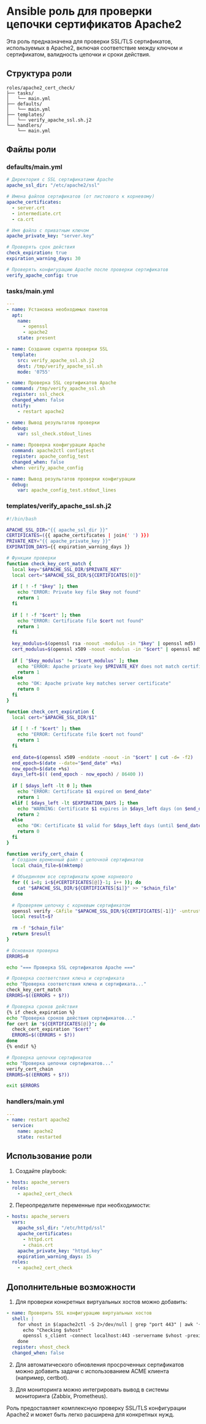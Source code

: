 # Ansible роль для проверки цепочки сертификатов Apache2

Эта роль предназначена для проверки SSL/TLS сертификатов, используемых в Apache2, включая соответствие между ключом и сертификатом, валидность цепочки и сроки действия.

## Структура роли

```
roles/apache2_cert_check/
├── tasks/
│   └── main.yml
├── defaults/
│   └── main.yml
├── templates/
│   └── verify_apache_ssl.sh.j2
└── handlers/
    └── main.yml
```

## Файлы роли

### defaults/main.yml

```yaml
# Директория с SSL сертификатами Apache
apache_ssl_dir: "/etc/apache2/ssl"

# Имена файлов сертификатов (от листового к корневому)
apache_certificates:
  - server.crt
  - intermediate.crt
  - ca.crt

# Имя файла с приватным ключом
apache_private_key: "server.key"

# Проверять срок действия
check_expiration: true
expiration_warning_days: 30

# Проверять конфигурацию Apache после проверки сертификатов
verify_apache_config: true
```

### tasks/main.yml

```yaml
---
- name: Установка необходимых пакетов
  apt:
    name:
      - openssl
      - apache2
    state: present

- name: Создание скрипта проверки SSL
  template:
    src: verify_apache_ssl.sh.j2
    dest: /tmp/verify_apache_ssl.sh
    mode: '0755'

- name: Проверка SSL сертификатов Apache
  command: /tmp/verify_apache_ssl.sh
  register: ssl_check
  changed_when: false
  notify:
    - restart apache2

- name: Вывод результатов проверки
  debug:
    var: ssl_check.stdout_lines

- name: Проверка конфигурации Apache
  command: apache2ctl configtest
  register: apache_config_test
  changed_when: false
  when: verify_apache_config

- name: Вывод результатов проверки конфигурации
  debug:
    var: apache_config_test.stdout_lines
```

### templates/verify_apache_ssl.sh.j2

```bash
#!/bin/bash

APACHE_SSL_DIR="{{ apache_ssl_dir }}"
CERTIFICATES=({{ apache_certificates | join(' ') }})
PRIVATE_KEY="{{ apache_private_key }}"
EXPIRATION_DAYS={{ expiration_warning_days }}

# Функции проверки
function check_key_cert_match {
  local key="$APACHE_SSL_DIR/$PRIVATE_KEY"
  local cert="$APACHE_SSL_DIR/${CERTIFICATES[0]}"
  
  if [ ! -f "$key" ]; then
    echo "ERROR: Private key file $key not found"
    return 1
  fi
  
  if [ ! -f "$cert" ]; then
    echo "ERROR: Certificate file $cert not found"
    return 1
  fi
  
  key_modulus=$(openssl rsa -noout -modulus -in "$key" | openssl md5)
  cert_modulus=$(openssl x509 -noout -modulus -in "$cert" | openssl md5)
  
  if [ "$key_modulus" != "$cert_modulus" ]; then
    echo "ERROR: Apache private key $PRIVATE_KEY does not match certificate ${CERTIFICATES[0]}"
    return 1
  else
    echo "OK: Apache private key matches server certificate"
    return 0
  fi
}

function check_cert_expiration {
  local cert="$APACHE_SSL_DIR/$1"
  
  if [ ! -f "$cert" ]; then
    echo "ERROR: Certificate file $cert not found"
    return 1
  fi
  
  end_date=$(openssl x509 -enddate -noout -in "$cert" | cut -d= -f2)
  end_epoch=$(date --date="$end_date" +%s)
  now_epoch=$(date +%s)
  days_left=$(( (end_epoch - now_epoch) / 86400 ))
  
  if [ $days_left -lt 0 ]; then
    echo "ERROR: Certificate $1 expired on $end_date"
    return 1
  elif [ $days_left -lt $EXPIRATION_DAYS ]; then
    echo "WARNING: Certificate $1 expires in $days_left days (on $end_date)"
    return 2
  else
    echo "OK: Certificate $1 valid for $days_left days (until $end_date)"
    return 0
  fi
}

function verify_cert_chain {
  # Создаем временный файл с цепочкой сертификатов
  local chain_file=$(mktemp)
  
  # Объединяем все сертификаты кроме корневого
  for (( i=0; i<${#CERTIFICATES[@]}-1; i++ )); do
    cat "$APACHE_SSL_DIR/${CERTIFICATES[$i]}" >> "$chain_file"
  done
  
  # Проверяем цепочку с корневым сертификатом
  openssl verify -CAfile "$APACHE_SSL_DIR/${CERTIFICATES[-1]}" -untrusted "$chain_file" "$APACHE_SSL_DIR/${CERTIFICATES[0]}"
  local result=$?
  
  rm -f "$chain_file"
  return $result
}

# Основная проверка
ERRORS=0

echo "=== Проверка SSL сертификатов Apache ==="

# Проверка соответствия ключа и сертификата
echo "Проверка соответствия ключа и сертификата..."
check_key_cert_match
ERRORS=$((ERRORS + $?))

# Проверка сроков действия
{% if check_expiration %}
echo "Проверка сроков действия сертификатов..."
for cert in "${CERTIFICATES[@]}"; do
  check_cert_expiration "$cert"
  ERRORS=$((ERRORS + $?))
done
{% endif %}

# Проверка цепочки сертификатов
echo "Проверка цепочки сертификатов..."
verify_cert_chain
ERRORS=$((ERRORS + $?))

exit $ERRORS
```

### handlers/main.yml

```yaml
---
- name: restart apache2
  service:
    name: apache2
    state: restarted
```

## Использование роли

1. Создайте playbook:

```yaml
- hosts: apache_servers
  roles:
    - apache2_cert_check
```

2. Переопределите переменные при необходимости:

```yaml
- hosts: apache_servers
  vars:
    apache_ssl_dir: "/etc/httpd/ssl"
    apache_certificates:
      - httpd.crt
      - chain.crt
    apache_private_key: "httpd.key"
    expiration_warning_days: 15
  roles:
    - apache2_cert_check
```

## Дополнительные возможности

1. Для проверки конкретных виртуальных хостов можно добавить:

```yaml
- name: Проверить SSL конфигурацию виртуальных хостов
  shell: |
    for vhost in $(apache2ctl -S 2>/dev/null | grep "port 443" | awk '{print $NF}'); do
      echo "Checking $vhost"
      openssl s_client -connect localhost:443 -servername $vhost -prexit 2>/dev/null | openssl x509 -noout -dates
    done
  register: vhost_check
  changed_when: false
```

2. Для автоматического обновления просроченных сертификатов можно добавить задачи с использованием ACME клиента (например, certbot).

3. Для мониторинга можно интегрировать вывод в системы мониторинга (Zabbix, Prometheus).

Роль предоставляет комплексную проверку SSL/TLS конфигурации Apache2 и может быть легко расширена для конкретных нужд.